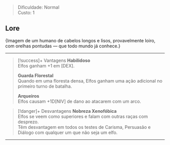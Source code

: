 > Dificuldade: Normal  
> Custo: 1  

## Lore

{Imagem de um humano de cabelos longos e lisos, provavelmente loiro, com orelhas pontudas — que todo mundo já conhece.}

---

> [!success]+ Vantagens
> **Habilidoso**  
> Elfos ganham +1 em [DEX].
>
> **Guarda Florestal**  
> Quando em uma floresta densa, Elfos ganham uma ação adicional no primeiro turno de batalha.
>
> **Arqueiros**  
> Elfos causam +1D[NIV] de dano ao atacarem com um arco.

> [!danger]+ Desvantagens
> **Nobreza Xenofóbica**  
> Elfos se veem como superiores e falam com outras raças com desprezo.  
> Têm desvantagem em todos os testes de Carisma, Persuasão e Diálogo com qualquer um que não seja um elfo.

---
